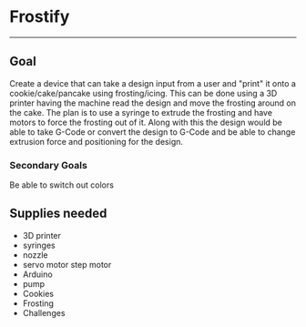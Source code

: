 # Frostify

---

## Goal

Create a device that can take a design input from a user and "print" it onto a cookie/cake/pancake using frosting/icing. This can be done using a 3D printer having the machine read the design and move the frosting around on the cake. The plan is to use a syringe to extrude the frosting and have motors to force the frosting out of it. Along with this the design would be able to take G-Code or convert the design to G-Code and be able to change extrusion force and positioning for the design. 

### Secondary Goals

Be able to switch out colors

## Supplies needed
- 3D printer
- syringes
- nozzle
- servo motor step motor
- Arduino
- pump
- Cookies
- Frosting
- Challenges


